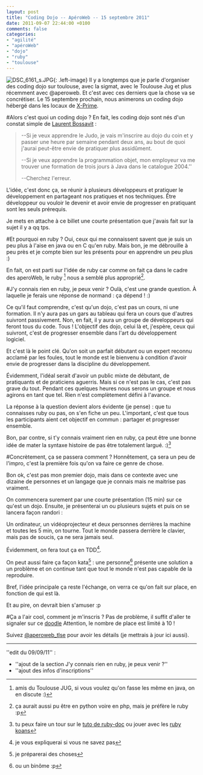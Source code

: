 ```yaml
---
layout: post
title: "Coding Dojo -- ApéroWeb -- 15 septembre 2011"
date: 2011-09-07 22:44:00 +0100
comments: false
categories: 
- "agilité"
- "apéroWeb"
- "dojo"
- "ruby"
- "toulouse"
---
```

![DSC_6161_s.JPG](https://blog.crafting-labs.fr/images/illustration/.DSC_6161_s_s.jpg){: .left-image}
 Il y a longtemps que je parle d'organiser des coding dojo sur toulouse, avec la sigmat, avec le Toulouse Jug et plus récemment avec @aperoweb.
Et c'est avec ces derniers que la chose va se concrétiser.
Le 15 septembre prochain,  nous animerons un coding dojo hébergé dans les locaux de [X-Prime](http://www.x-prime.com/).



#Alors c'est quoi un coding dojo ?
En fait, les coding dojo sont nés d'un constat simple de [Laurent Bossavit](http://www.institut-agile.fr) : 

> --Si je veux apprendre le Judo, je vais m'inscrire au dojo du coin et y passer une heure par semaine pendant deux ans, au bout de quoi j'aurai peut-être envie de pratiquer plus assidûment.
>
> --Si je veux apprendre la programmation objet, mon employeur va me trouver une formation de trois jours à Java dans le catalogue 2004.''
>
> --Cherchez l'erreur.

L'idée, c'est donc ça, se réunir à plusieurs développeurs et pratiquer le développement en partageant nos pratiques et nos techniques.
Être développeur ou vouloir le devenir  et avoir envie de progresser en pratiquant sont les seuls prérequis.

Je mets en attache à ce billet une courte présentation que j'avais fait sur la sujet il y a qq tps.

#Et pourquoi en ruby ?
Oui, ceux qui me connaissent savent que je suis un peu plus à l'aise en java ou en C qu'en ruby.
Mais bon, je me débrouille à peu près et je compte bien sur les présents pour en apprendre un peu plus :)

En fait, on est parti sur l'idée de ruby car comme on fait ça dans le cadre des aperoWeb, le ruby [^1] nous a semblé plus approprié[^2].

#J'y connais rien en ruby, je peux venir ?
Oulà, c'est une grande question. À laquelle je ferais une réponse de normand : ça dépend ! :)

Ce qu'il faut comprendre, c'est qu'un dojo, c'est pas un cours, ni une formation.
Il n'y aura pas un gars au tableau qui fera un cours que d'autres suivront passivement.
Non, en fait, il y aura un groupe de développeurs qui feront tous du code. Tous !
L'objectif des dojo, celui là et, j'espère, ceux qui suivront, c'est de progresser ensemble dans l'art du développement logiciel.

Et c'est là le point clé. Qu'on soit un parfait débutant ou un expert reconnu acclamé par les foules, tout le monde est le bienvenu à condition d'avoir envie de progresser dans la discipline du développement.

Évidemment, l'idéal serait d'avoir un public mixte de débutant, de pratiquants et de praticiens aguerris. Mais si ce n'est pas le cas, c'est pas grave du tout. Pendant ces quelques heures nous serons un groupe et nous agirons en tant que tel. Rien n'est complètement défini à l'avance.

La réponse à la question devient alors évidente (je pense) : que tu connaisses ruby ou pas, on s'en fiche un peu. L'important, c'est que tous les participants aient cet objectif en commun : partager et progresser ensemble.


Bon, par contre, si t'y connais vraiment rien en ruby, ça peut être une bonne idée de mater la syntaxe histoire de pas être totalement largué. :)[^3]

#Concrètement, ça se passera comment ?
Honnêtement, ça sera un peu de l'impro, c'est la première fois qu'on va faire ce genre de chose.

Bon ok, c'est pas mon premier dojo, mais dans ce contexte avec une dizaine de personnes et un langage que je connais mais ne maitrise pas vraiment.

On commencera surement par une courte présentation (15 min) sur ce qu'est un dojo.
Ensuite, je présenterai un ou plusieurs sujets et puis on se lancera façon randori :

Un ordinateur, un vidéoprojecteur et deux personnes derrières la machine et toutes les 5 min, on tourne.
Tout le monde passera derrière le clavier, mais pas de soucis, ça ne sera jamais seul.

Évidemment, on fera tout ça en TDD[^4].

On peut aussi faire ça façon kata[^5] : une personne[^6] présente une solution a un problème et on continue tant que tout le monde n'est pas capable de la reproduire.

Bref, l'idée principale ça reste l'échange, on verra ce qu'on fait sur place, en fonction de qui est là.

Et au pire, on devrait bien s'amuser :p

#Ça a l'air cool, comment je m'inscris ?
Pas de problème, il suffit d'aller te signaler sur ce [doodle](http://www.doodle.com/s48rpets6in5snzv)
Attention, le nombre de place est limité à 10 !

Suivez [@aperoweb_tlse](http://twitter.com/#!/aperoweb_tlse) pour avoir les détails (je mettrais à jour ici aussi).

----
''edit du 09/09/11'' : 

* ''ajout de la section J'y connais rien en ruby, je peux venir ?''
* ''ajout des infos d'inscriptions''


[^1]: amis du Toulouse JUG, si vous voulez qu'on fasse les même en java, on en discute :)
[^2]: ça aurait aussi pu être en python voire en php, mais je préfère le ruby :p
[^3]: tu peux faire un tour sur le [tuto de ruby-doc](http://www.ruby-doc.org/docs/beginner-fr/xhtml/) ou jouer avec les [ruby koans](http://rubykoans.com/)
[^4]: je vous expliquerai si vous ne savez pas
[^5]: je préparerai des choses
[^6]: ou un binôme :p
